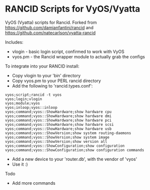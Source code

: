 RANCID Scripts for VyOS/Vyatta
======

VyOS (Vyatta) scripts for Rancid.  Forked from
https://github.com/damianfantini/rancid and
https://github.com/natecarlson/vyatta-rancid

Includes:

* vlogin - basic login script, confirmed to work with VyOS
* vyos.pm - the Rancid wrapper module to actually grab the configs

To integrate into your RANCID install:

* Copy vlogin to your 'bin' directory
* Copy vyos.pm to your PERL rancid directory
* Add the following to 'rancid.types.conf':
```
vyos;script;rancid -t vyos
vyos;login;vlogin
vyos;module;vyos
vyos;inloop;vyos::inloop
vyos;command;vyos::ShowHardware;show hardware cpu
vyos;command;vyos::ShowHardware;show hardware dmi
vyos;command;vyos::ShowHardware;show hardware pci
vyos;command;vyos::ShowHardware;show hardware scsi
vyos;command;vyos::ShowHardware;show hardware usb
vyos;command;vyos::ShowVersion;show system routing-daemons
vyos;command;vyos::ShowVersion;show system image
vyos;command;vyos::ShowVersion;show version all
vyos;command;vyos::ShowConfiguration;show configuration
vyos;command;vyos::ShowConfiguration;show configuration commands
```
* Add a new device to your 'router.db', with the vendor of 'vyos'
* Use it  :)

Todo

* Add more commands